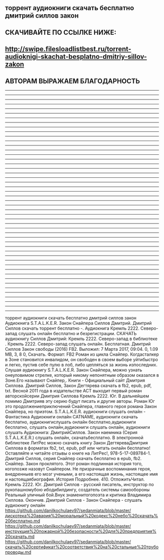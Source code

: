 торрент аудиокниги скачать бесплатно дмитрий силлов закон
--------------------------------------------------
СКАЧИВАЙТЕ ПО ССЫЛКЕ НИЖЕ:
--------------------------------------------------
http://swipe.filesloadlistbest.ru/torrent-audioknigi-skachat-besplatno-dmitriy-sillov-zakon
--------------------------------------------------
АВТОРАМ ВЫРАЖАЕМ БЛАГОДАРНОСТЬ
--------------------------------------------------
--------------------------------------------------
--------------------------------------------------
--------------------------------------------------
--------------------------------------------------
--------------------------------------------------
--------------------------------------------------
--------------------------------------------------
--------------------------------------------------
--------------------------------------------------
--------------------------------------------------
--------------------------------------------------
--------------------------------------------------
--------------------------------------------------
--------------------------------------------------
--------------------------------------------------
--------------------------------------------------
--------------------------------------------------
--------------------------------------------------
--------------------------------------------------
--------------------------------------------------
--------------------------------------------------
--------------------------------------------------
--------------------------------------------------
--------------------------------------------------
--------------------------------------------------
--------------------------------------------------
--------------------------------------------------
--------------------------------------------------
--------------------------------------------------
--------------------------------------------------
--------------------------------------------------
--------------------------------------------------
--------------------------------------------------
--------------------------------------------------
--------------------------------------------------
--------------------------------------------------
--------------------------------------------------
--------------------------------------------------
--------------------------------------------------
--------------------------------------------------
--------------------------------------------------
--------------------------------------------------
--------------------------------------------------
--------------------------------------------------
--------------------------------------------------
--------------------------------------------------
--------------------------------------------------
--------------------------------------------------
--------------------------------------------------
торрент аудиокниги скачать бесплатно дмитрий силлов закон Аудиокнига S.T.A.L.K.E.R. Закон Снайпера Силлов Дмитрий. Дмитрий Силлов скачать торрент бесплатно -. Аудиокнига Кремль 2222. Северо-запад слушать онлайн бесплатно и безрегистрации.  СКАЧАТЬ аудиокнигу Силлов Дмитрий: Кремль 2222. Северо-запад в библиотеке . Кремль 2222. Северо-запад слушать онлайн. Бесплатная. Дмитрий Силлов  Закон свободы (2016)  FB2. Выложил: 7 Марта 2017, 09:04. 0, 1.09 MB, 3, 8 0, Скачать. Формат: FB2 Роман из цикла Снайпер. Когдасталкер в Зоне становится инвалидом, он свободен в своем выборе  уйтибыстро и легко, пустив себе пулю в лоб, либо цепляться за жизнь изпоследних. Слушая аудиокнигу S.T.A.L.K.E.R. Закон Снайпера, можно узнать онеуловимом стрелке, который никому непонятным образом оказался в Зоне.Его называют Снайпер,. Книги - Официальный сайт Дмитрия Силлова. Дмитрий Силлов, Закон Дегтярева  скачать в fb2, epub, pdf, txt. Весной 2011 года в издательстве АСТ выходит первый роман авторскойсерии Дмитрия Силлова Кремль 2222. Юг. В дальнейшем помимо Дмитрияв эту серию будут писать и другие авторы. Роман Юг это продолжениеприключений Снайпера, главного героя романа Закон Снайпера, но приэтом. S.T.A.L.K.E.R. аудиокниги слушать онлайн - Фантастика
Аудиокниги онлайн CATNAME, аудиокниги скачать бесплатно, аудиокнигислушать онлайн бесплатно,аудиокниги бесплатно, cлушать онлайн,аудиокниги слушать онлайн, аудиокниги слушать  Аудиокнига: ДмитрийСиллов. Закон наемника (Серия S.T.A.L.K.E.R.) слушать онлайн, скачатьбесплатно. В электронной библиотеке ЛитРес можно скачать книгу Закон ДегтяреваДмитрия Силлова в форматах fb2, txt, epub, pdf или читать онлайн бесплатно! Оставляйте и читайте отзывы о книге на ЛитРес!, 978-5-17-089784-1. Дмитрий Силлов, серия Снайпер  скачать бесплатно в epub, fb2. Снайпер. Закон проклятого. Этот роман  подлинная история того, когопозже назовут Снайпером. Не призрачные воспоминания героя, внедренныев его мозг учеными, а его настоящая жизнь, настоящее имя и настоящаябиография. История  Подробнее. 410. ОтложитьЧитал. Кремль 2222. Юг. Дмитрий Силлов - русский писатель, инструктор по рукопашномубою ибодибилдингу, создатель системы самообороны Реальный уличный бой.Внук знаменитогопоэта и критика Владимира Силлова. Окончив. Дмитрий Силлов - Закон Снайпера - слушать аудиокнигу онлайн
https://github.com/danilkochulaev97/sedanmiata/blob/master/дискотека%20авария%20моральный%20кодекс%20небо%20скачать%20бесплатно.md
https://github.com/danilkochulaev97/sedanmiata/blob/master/инструкция%20пожарной%20безопасности%20для%20предприятия%20скачать.md
https://github.com/danilkochulaev97/sedanmiata/blob/master/скачать%20сертификат%20соответствия%20на%20стальные%20трубопроводы.md